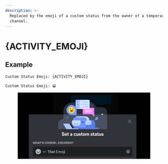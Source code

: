 ```yaml
---
description: >-
  Replaced by the emoji of a custom status from the owner of a temporary
  channel.
---
```


# {ACTIVITY\_EMOJI}

## Example

```
Custom Status Emoji: {ACTIVITY_EMOJI}
```

```
Custom Status Emoji: 😀
```

<figure><img src="../../.gitbook/assets/image (100).png" alt=""><figcaption></figcaption></figure>
